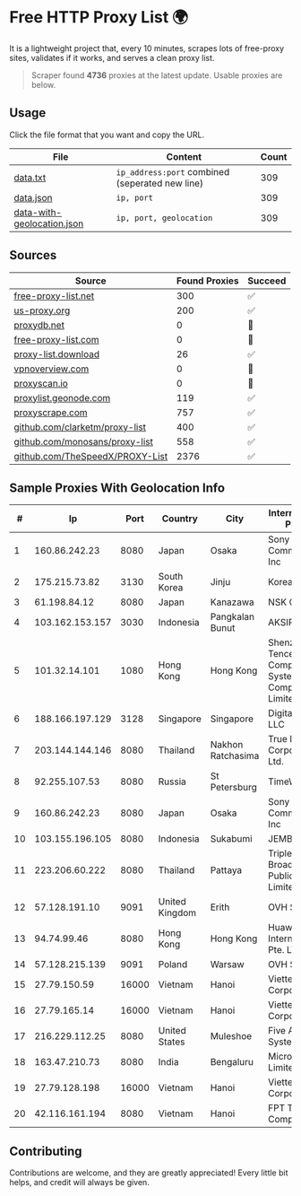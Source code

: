 
# Free HTTP Proxy List 🌍

It is a lightweight project that, every 10 minutes, scrapes lots of free-proxy sites, validates if it works, and serves a clean proxy list.


> Scraper found **4736** proxies at the latest update. Usable proxies are below.

## Usage

Click the file format that you want and copy the URL.


|File|Content|Count|
|----|-------|-----|
|[data.txt](https://raw.githubusercontent.com/themiralay/Proxy-List-World/master/data.txt)|`ip_address:port` combined (seperated new line)|309|
|[data.json](https://raw.githubusercontent.com/themiralay/Proxy-List-World/master/data.json)|`ip, port`|309|
|[data-with-geolocation.json](https://raw.githubusercontent.com/themiralay/Proxy-List-World/master/data-with-geolocation.json)|`ip, port, geolocation`|309|

## Sources

|Source|Found Proxies|Succeed|
|------|-------------|-------|
|[free-proxy-list.net](https://free-proxy-list.net)|300|✅|
|[us-proxy.org](https://www.us-proxy.org)|200|✅|
|[proxydb.net](http://proxydb.net)|0|🚫|
|[free-proxy-list.com](https://free-proxy-list.com/?page=&port=&type%5B%5D=http&type%5B%5D=https&up_time=0&search=Search)|0|🚫|
|[proxy-list.download](https://www.proxy-list.download/HTTP)|26|✅|
|[vpnoverview.com](https://vpnoverview.com/privacy/anonymous-browsing/free-proxy-servers)|0|🚫|
|[proxyscan.io](https://www.proxyscan.io)|0|🚫|
|[proxylist.geonode.com](https://proxylist.geonode.com/api/proxy-list?limit=300&page=1&sort_by=lastChecked&sort_type=desc&protocols=http,https)|119|✅|
|[proxyscrape.com](https://api.proxyscrape.com/v2/?request=displayproxies&protocol=http&timeout=10000&country=all&ssl=all&anonymity=all)|757|✅|
|[github.com/clarketm/proxy-list](https://raw.githubusercontent.com/clarketm/proxy-list/master/proxy-list-raw.txt)|400|✅|
|[github.com/monosans/proxy-list](https://raw.githubusercontent.com/monosans/proxy-list/main/proxies/http.txt)|558|✅|
|[github.com/TheSpeedX/PROXY-List](https://raw.githubusercontent.com/TheSpeedX/PROXY-List/master/http.txt)|2376|✅|


## Sample Proxies With Geolocation Info

|#|Ip|Port|Country|City|Internet Service Provider|
|-|--|----|-------|----|-------------------------|
|1|160.86.242.23|8080|Japan|Osaka|Sony Network Communications Inc|
|2|175.215.73.82|3130|South Korea|Jinju|Korea Telecom|
|3|61.198.84.12|8080|Japan|Kanazawa|NSK Co., Ltd.|
|4|103.162.153.157|3030|Indonesia|Pangkalan Bunut|AKSIRIAU|
|5|101.32.14.101|1080|Hong Kong|Hong Kong|Shenzhen Tencent Computer Systems Company Limited|
|6|188.166.197.129|3128|Singapore|Singapore|DigitalOcean, LLC|
|7|203.144.144.146|8080|Thailand|Nakhon Ratchasima|True Internet Corporation CO. Ltd.|
|8|92.255.107.53|8080|Russia|St Petersburg|TimeWeb Ltd.|
|9|160.86.242.23|8080|Japan|Osaka|Sony Network Communications Inc|
|10|103.155.196.105|8080|Indonesia|Sukabumi|JEMBATANDATA|
|11|223.206.60.222|8080|Thailand|Pattaya|Triple T Broadband Public Company Limited|
|12|57.128.191.10|9091|United Kingdom|Erith|OVH SAS|
|13|94.74.99.46|8080|Hong Kong|Hong Kong|Huawei International Pte. LTD|
|14|57.128.215.139|9091|Poland|Warsaw|OVH SAS|
|15|27.79.150.59|16000|Vietnam|Hanoi|Viettel Corporation|
|16|27.79.165.14|16000|Vietnam|Hanoi|Viettel Corporation|
|17|216.229.112.25|8080|United States|Muleshoe|Five Area Systems, LLC|
|18|163.47.210.73|8080|India|Bengaluru|Microsense Pvt. Limited|
|19|27.79.128.198|16000|Vietnam|Hanoi|Viettel Corporation|
|20|42.116.161.194|8080|Vietnam|Hanoi|FPT Telecom Company|



## Contributing

Contributions are welcome, and they are greatly appreciated! Every
little bit helps, and credit will always be given.

